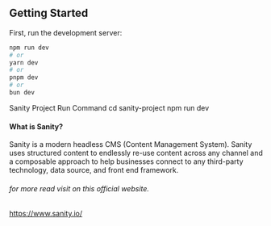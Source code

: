## Getting Started

First, run the development server:

```bash
npm run dev
# or
yarn dev
# or
pnpm dev
# or
bun dev
```
Sanity Project Run Command
cd sanity-project
npm run dev

#### What is Sanity?
Sanity is a modern headless CMS (Content Management System). Sanity uses structured content to endlessly re-use content across any channel and a composable approach to help businesses connect to any third-party technology, data source, and front end framework.

###### for more read visit on this official website.
https://www.sanity.io/
